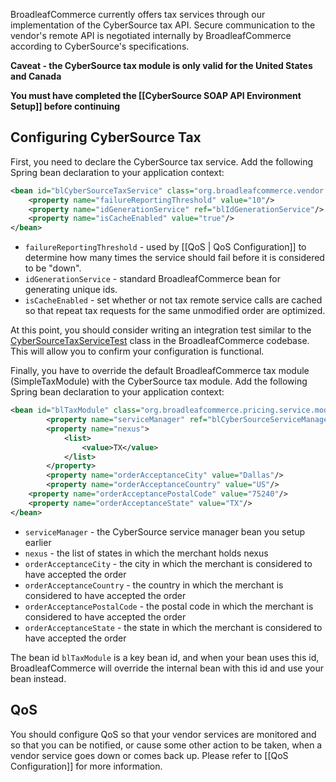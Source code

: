 BroadleafCommerce currently offers tax services through our implementation of the CyberSource tax API. Secure communication to the vendor's remote API is negotiated internally by BroadleafCommerce according to CyberSource's specifications. 

**Caveat - the CyberSource tax module is only valid for the United States and Canada**

**You must have completed the [[CyberSource SOAP API Environment Setup]] before continuing**

## Configuring CyberSource Tax

First, you need to declare the CyberSource tax service. Add the following Spring bean declaration to your application context:

```xml
<bean id="blCyberSourceTaxService" class="org.broadleafcommerce.vendor.cybersource.service.tax.CyberSourceTaxServiceImpl">
    <property name="failureReportingThreshold" value="10"/>
    <property name="idGenerationService" ref="blIdGenerationService"/>
    <property name="isCacheEnabled" value="true"/>
</bean>
```

- `failureReportingThreshold` - used by [[QoS | QoS Configuration]] to determine how many times the service should fail before it is considered to be "down".
- `idGenerationService` - standard BroadleafCommerce bean for generating unique ids.
- `isCacheEnabled` - set whether or not tax remote service calls are cached so that repeat tax requests for the same unmodified order are optimized.

At this point, you should consider writing an integration test similar to the [CyberSourceTaxServiceTest](https://github.com/BroadleafCommerce/BroadleafCommerceThirdPartyIntegrationModules/blob/master/integration/src/test/java/org/broadleafcommerce/vendor/CyberSourceTaxServiceTest.java) class in the BroadleafCommerce codebase. This will allow you to confirm your configuration is functional.

Finally, you have to override the default BroadleafCommerce tax module (SimpleTaxModule) with the CyberSource tax module. Add the following Spring bean declaration to your application context:

```xml
<bean id="blTaxModule" class="org.broadleafcommerce.pricing.service.module.CyberSourceTaxModule">
        <property name="serviceManager" ref="blCyberSourceServiceManager"/>
        <property name="nexus">
            <list>
                <value>TX</value>
            </list>
        </property>
        <property name="orderAcceptanceCity" value="Dallas"/>
        <property name="orderAcceptanceCountry" value="US"/>
    <property name="orderAcceptancePostalCode" value="75240"/>
    <property name="orderAcceptanceState" value="TX"/>
</bean>
```

- `serviceManager` - the CyberSource service manager bean you setup earlier
- `nexus` - the list of states in which the merchant holds nexus
- `orderAcceptanceCity` - the city in which the merchant is considered to have accepted the order
- `orderAcceptanceCountry` - the country in which the merchant is considered to have accepted the order
- `orderAcceptancePostalCode` - the postal code in which the merchant is considered to have accepted the order
- `orderAcceptanceState` - the state in which the merchant is considered to have accepted the order

The bean id `blTaxModule` is a key bean id, and when your bean uses this id, BroadleafCommerce will override the internal bean with this id and use your bean instead. 

## QoS

You should configure QoS so that your vendor services are monitored and so that you can be notified, or cause some other action to be taken, when a vendor service goes down or comes back up. Please refer to [[QoS Configuration]] for more information.

